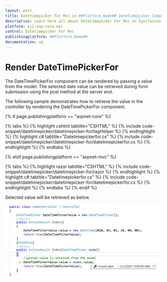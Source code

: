 ```yaml
---
layout: post
title: Datetimepicker For Mvc in ##Platform_Name## Datetimepicker Component
description: Learn here all about Datetimepicker For Mvc in Syncfusion ##Platform_Name## Datetimepicker component of Syncfusion Essential JS 2 and more.
platform: ej2-asp-core-mvc
control: Datetimepicker For Mvc
publishingplatform: ##Platform_Name##
documentation: ug
---
```



# Render DateTimePickerFor

The DateTimePickerFor component can be rendered by passing a value from the model. The selected date value can be retrieved during form submission using the post method at the server end.

The following sample demonstrates how to retrieve the value in the controller by rendering the DateTimePickerFor component.

{% if page.publishingplatform == "aspnet-core" %}

{% tabs %}
{% highlight cshtml tabtitle="CSHTML" %}
{% include code-snippet/datetimepicker/datetimepicker-for/tagHelper %}
{% endhighlight %}
{% highlight c# tabtitle="Datetimepickerfor.cs" %}
{% include code-snippet/datetimepicker/datetimepicker-for/datetimepickerfor.cs %}
{% endhighlight %}
{% endtabs %}

{% elsif page.publishingplatform == "aspnet-mvc" %}

{% tabs %}
{% highlight razor tabtitle="CSHTML" %}
{% include code-snippet/datetimepicker/datetimepicker-for/razor %}
{% endhighlight %}
{% highlight c# tabtitle="Datetimepickerfor.cs" %}
{% include code-snippet/datetimepicker/datetimepicker-for/datetimepickerfor.cs %}
{% endhighlight %}
{% endtabs %}
{% endif %}



Selected value will be retrieved as below.

![DateTimePickerFor Component in ASP.NET MVC](../images/asp-net-mvc-datetimepickerfor-value-post.png)
